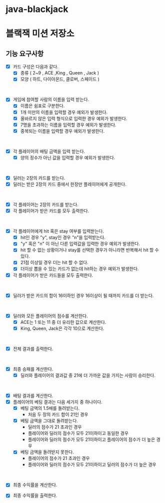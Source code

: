 # java-blackjack

# 블랙잭 미션 저장소

## 기능 요구사항

- [x] 카드 구성은 다음과 같다.
    - [x] 종류 ( 2~9 , ACE ,King , Queen , Jack )
    - [x] 모양 ( 하트, 다이아몬드, 클로버, 스페이드 )

<br>

- [x] 게임에 참여할 사람의 이름을 입력 받는다.
    - [x] 이름은 쉼표로 구분한다.
    - [x] 1개 미만의 이름을 입력할 경우 예외가 발생한다.
    - [x] 올바르지 않은 입력 형식으로 입력한 경우 예외가 발생한다.
    - [x] 7명을 초과하는 이름을 입력할 경우 예외가 발생한다.
    - [x] 중복되는 이름을 입력할 경우 예외가 발생한다.

<br>

- [x] 각 플레이어의 배팅 금액을 입력 받는다.
    - [x] 양의 정수가 아닌 값을 입력할 경우 예외가 발생한다.

<br>

- [x] 딜러는 2장의 카드를 받는다.
- [x] 딜러는 받은 2장의 카드 중에서 한장만 플레이어에게 공개한다.

<br>

- [x] 각 플레이어는 2장의 카드를 받는다.
- [x] 각 플레이어가 받은 카드를 모두 출력한다.

<br>

- [x] 각 플레이어에게 hit 혹은 stay 여부를 입력받는다.
    - [x] hit인 경우 "y", stay인 경우 "n"을 입력받는다.
    - [x] "y" 혹은 "n" 이 아닌 다른 입력값을 입력한 경우 예외가 발생한다.
    - [x] hit 할 수 없는 상황이거나 stay를 선택한 경우가 아니라면 반복해서 hit 할 수 있다.
    - [x] 21점 이상일 경우 더는 hit 할 수 없다.
    - [x] 더이상 뽑을 수 있는 카드가 없는데 hit하는 경우 예외가 발생한다.
- [x] 각 플레이어가 받은 카드들을 모두 출력한다.

<br>

- [x] 딜러가 받은 카드의 합이 16이하인 경우 16이상이 될 때까지 카드를 더 받는다.

<br>

- [x] 딜러와 모든 플레이어의 점수를 계산한다.
    - [x] ACE는 1 또는 11 중 더 유리한 값으로 계산한다.
    - [x] King, Queen, Jack은 각각 10으로 계산한다.

<br>

- [x] 전체 결과를 출력한다.

<br>

- [x] 최종 승패를 계산한다.
    - [x] 딜러와 플레이어의 결과값 중 21에 더 가까운 값을 가지는 사람이 승리한다.

<br>

- [x] 배팅 결과를 계산한다.
- [x] 플레이어의 베팅 결과는 다음 세가지 중 하나이다.
    - [x] 베팅 금액의 1.5배를 돌려받는다.
        - 처음 두 장의 카드 합이 21인 경우
    - [x] 베팅 금액을 그대로 돌려받는다.
        - 딜러의 점수가 21 초과인 경우
        - 플레이어와 딜러의 점수가 모두 21이하이고 동일한 경우
        - 플레이어와 딜러의 점수가 모두 21이하이고 플레이어의 점수가 더 높은 경우
    - [x] 베팅 금액을 돌려받지 못한다.
        - 플레이어의 점수가 21 초과인 경우
        - 플레이어와 딜러의 점수가 모두 21이하이고 딜러의 점수가 더 높은 경우

<br>

- [x] 최종 수익률을 계산한다.
- [x] 최종 수익률을 출력한다.
    